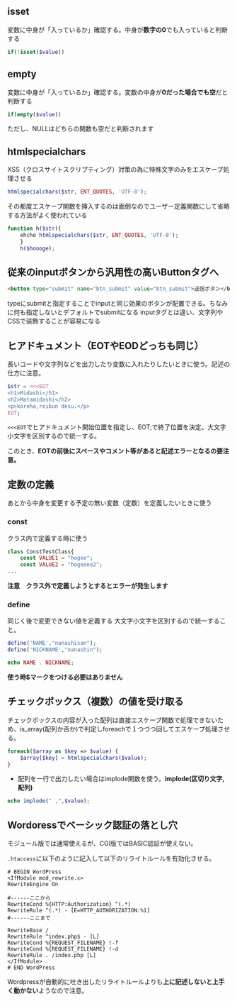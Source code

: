 ## isset
変数に中身が「入っているか」確認する。中身が**数字の0**でも入っていると判断する

```php
if(!isset($value))
```
## empty
変数に中身が「入っているか」確認する。変数の中身が**0だった場合でも空**だと判断する

```php
if(empty($value))
```
ただし、NULLはどちらの関数も空だと判断されます

## htmlspecialchars

XSS（クロスサイトスクリプティング）対策の為に特殊文字のみをエスケープ処理させる

```php
htmlspecialchars($str, ENT_QUOTES, 'UTF-8');
```

その都度エスケープ関数を挿入するのは面倒なのでユーザー定義関数にして省略する方法がよく使われている
```php
function h($str){
	ehcho htmlspecialchars($str, ENT_QUOTES, 'UTF-8');
	}
	h($hoooge);
```
## 従来のinputボタンから汎用性の高いButtonタグへ

```html
<button type="submit" name="btn_submit" value="btn_submit">送信ボタン</button>
```

typeにsubmitと指定することでinputと同じ効果のボタンが配置できる。ちなみに何も指定しないとデフォルトでsubmitになる
inputタグとは違い、文字列やCSSで装飾することが容易になる



## ヒアドキュメント（EOTやEODどっちも同じ）

長いコードや文字列などを出力したり変数に入れたりしたいときに使う。記述の仕方に注意。
```php
$str = <<<EOT
<h1>Midashi</h1>
<h2>Matamidashi</h2>
<p>koreha,reibun desu.</p>
EOT;
```
`<<<EOT`でヒアドキュメント開始位置を指定し、EOT;で終了位置を決定。大文字小文字を区別するので統一する。

このとき、**EOTの前後にスペースやコメント等があると記述エラーとなるの要注意。**

## 定数の定義
あとから中身を変更する予定の無い変数（定数）を定義したいときに使う

### const
クラス内で定義する時に使う
```php
class ConstTestClass{
	const VALUE1 = "hogee";
	const VALUE2 = "hogeeee2";
...
```
**注意　クラス外で定義しようとするとエラーが発生します**
### define 

同じく後で変更できない値を定義する
大文字小文字を区別するので統一すること。
```php
define('NAME',"nanashisan");
define('NICKNAME',"nanashin");

echo NAME . NICKNAME;
```
**使う時$マークをつける必要はありません**

## チェックボックス（複数）の値を受け取る

チェックボックスの内容が入った配列は直接エスケープ関数で処理できないため、is_array(配列か否か)で判定しforeachで１つづつ回してエスケープ処理させる。

```php
foreach($array as $key => $value) {
    $array[$key] = htmlspecialchars($value);
}
```

* 配列を一行で出力したい場合はimplode関数を使う。**implode(区切り文字,配列)**

```php
echo implode(" ,",$value);
```

## Wordoressでベーシック認証の落とし穴

モジュール版では通常使えるが、CGI版ではBASIC認証が使えない。

`.htaccess`に以下のように記入して以下のリライトルールを有効化させる。

```
# BEGIN WordPress
<IfModule mod_rewrite.c>
RewriteEngine On

#------ここから
RewriteCond %{HTTP:Authorization} ^(.*)
RewriteRule ^(.*) - [E=HTTP_AUTHORIZATION:%1]
#------ここまで

RewriteBase /
RewriteRule ^index.php$ - [L]
RewriteCond %{REQUEST_FILENAME} !-f
RewriteCond %{REQUEST_FILENAME} !-d
RewriteRule . /index.php [L]
</IfModule>
# END WordPress
```

Wordpressが自動的に吐き出したリライトルールよりも**上に記述しないと上手く動かない**ようなので注意。